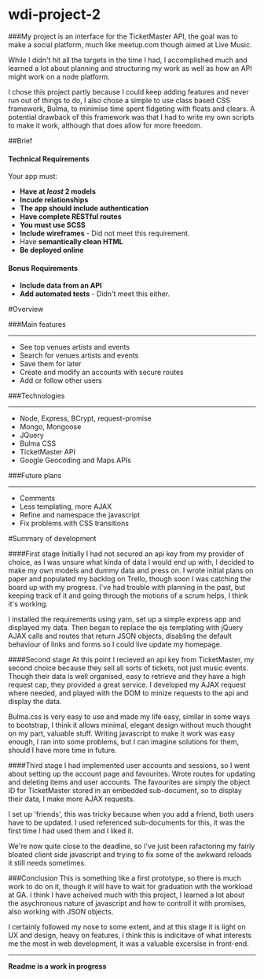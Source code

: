 # wdi-project-2

###My project is an interface for the TicketMaster API, the goal was to make a social platform, much like meetup.com though aimed at Live Music. 

While I didn't hit all the targets in the time I had, I accomplished much and learned a lot about planning and structuring my work as well as how an API might work on a node platform. 

I chose this project partly because I could keep adding features and never run out of things to do, I also chose a simple to use class based CSS framework, Bulma, to minimise time spent fidgeting with floats and clears. A potential drawback of this framework was that I had to write my own scripts to make it work, although that does allow for more freedom. 

##Brief
#### Technical Requirements

Your app must:

* **Have at _least_ 2 models** 
* **Incude relationships** 
* **The app should include authentication** 
* **Have complete RESTful routes** 
* **You must use SCSS** 
* **Include wireframes** - Did not meet this requirement. 
* Have **semantically clean HTML**
* **Be deployed online** 

#### Bonus Requirements
* **Include data from an API** 
* **Add automated tests** - Didn't meet this either. 


#Overview

###Main features
***
* See top venues artists and events
* Search for venues artists and events
* Save them for later
* Create and modify an accounts with secure routes
* Add or follow other users

###Technologies
***
* Node, Express, BCrypt, request-promise
* Mongo, Mongoose
* JQuery
* Bulma CSS 
* TicketMaster API
* Google Geocoding and Maps APIs

###Future plans
***
* Comments
* Less templating, more AJAX
* Refine and namespace the javascript
* Fix problems with CSS transitions

#Summary of development

####First stage
Initially I had not secured an api key from my provider of choice, as I was unsure what kinda of data I would end up with, I decided to make my own models and dummy data and press on.
I wrote initial plans on paper and populated my backlog on Trello, though soon I was catching the board up with my progress. I've had trouble with planning in the past, but keeping track of it and going through the motions of a scrum helps, I think it's working. 

I installed the requirements using yarn, set up a simple express app and displayed my data. Then began to replace the ejs templating with jQuery AJAX calls and routes that return JSON objects, disabling the default behaviour of links and forms so I could live update my homepage. 

####Second stage
At this point I recieved an api key from TicketMaster, my second choice because they sell all sorts of tickets, not just music events. Though their data is well organised, easy to retrieve and they have a high request cap, they provided a great service. 
I developed my AJAX request where needed, and played with the DOM to minize requests to the api and display the data. 

Bulma.css is very easy to use and made my life easy, similar in some ways to bootstrap, I think it allows minimal, elegant design without much thought on my part, valuable stuff. Writing javascript to make it work was easy enough, I ran into some problems, but I can imagine solutions for them, should I have more time in future.

####Third stage
I had implemented user accounts and sessions, so I went about setting up the account page and favourites. Wrote routes for updating and deleting items and user accounts. The favourites are simply the object ID for TicketMaster stored in an embedded sub-document, so to display their data, I make more AJAX requests. 

I set up 'friends', this was tricky because when you add a friend, both users have to be updated. I used referenced sub-documents for this, it was the first time I had used them and I liked it. 

We're now quite close to the deadline, so I've just been rafactoring my fairly bloated client side javascript and trying to fix some of the awkward reloads it still needs sometimes. 

###Conclusion
This is something like a first prototype, so there is much work to do on it, though it will have to wait for graduation with the workload at GA. I think I have acheived much with this project, I learned a lot about the asychronous nature of javascript and how to controll it with promises, also working with JSON objects. 

I certainly followed my nose to some extent, and at this stage it is light on UX and design, heavy on features, I think this is indicitave of what interests me the most in web development, it was a valuable excersise in front-end. 


***
**Readme is a work in progress**
